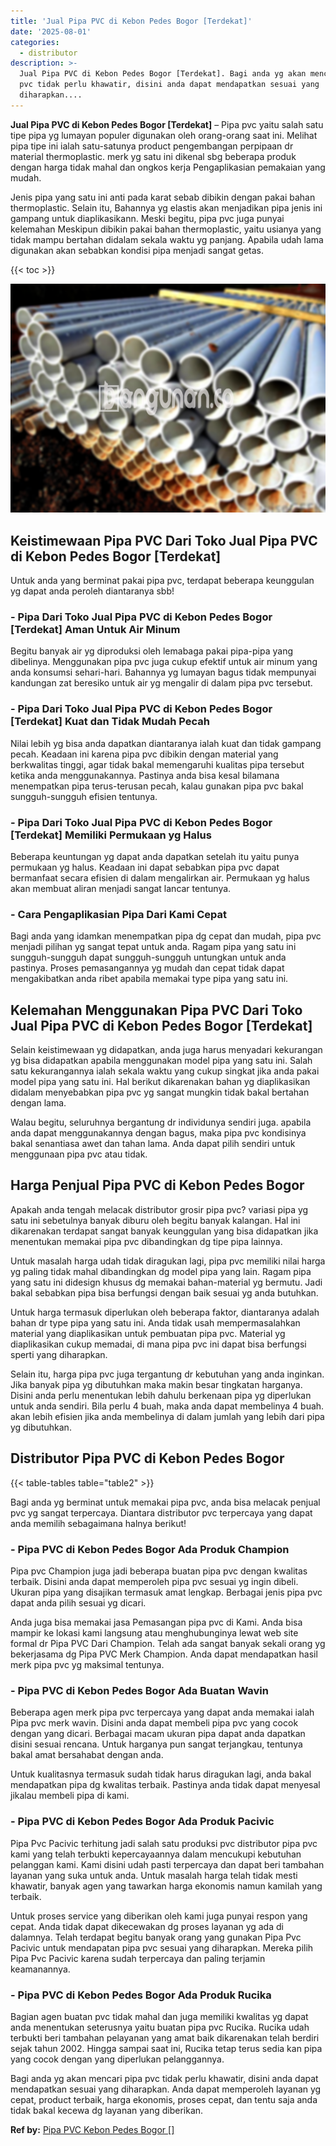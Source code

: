 ```yaml
---
title: 'Jual Pipa PVC di Kebon Pedes Bogor [Terdekat]'
date: '2025-08-01'
categories:
  - distributor
description: >-
  Jual Pipa PVC di Kebon Pedes Bogor [Terdekat]. Bagi anda yg akan mencari pipa
  pvc tidak perlu khawatir, disini anda dapat mendapatkan sesuai yang
  diharapkan....
---
```


**Jual Pipa PVC di Kebon Pedes Bogor \[Terdekat\]** – Pipa pvc yaitu salah satu tipe pipa yg lumayan populer digunakan oleh orang-orang saat ini. Melihat pipa tipe ini ialah satu-satunya product pengembangan perpipaan dr material thermoplastic. merk yg satu ini dikenal sbg beberapa produk dengan harga tidak mahal dan ongkos kerja Pengaplikasian pemakaian yang mudah.

Jenis pipa yang satu ini anti pada karat sebab dibikin dengan pakai bahan thermoplastic. Selain itu, Bahannya yg elastis akan menjadikan pipa jenis ini gampang untuk diaplikasikann. Meski begitu, pipa pvc juga punyai kelemahan Meskipun dibikin pakai bahan thermoplastic, yaitu usianya yang tidak mampu bertahan didalam sekala waktu yg panjang. Apabila udah lama digunakan akan sebabkan kondisi pipa menjadi sangat getas.

{{< toc >}}

![Jual Pipa PVC di Kebon Pedes Bogor [Terdekat]](/images/jaul-pipa-pvc-51.png)

## Keistimewaan Pipa PVC Dari Toko Jual Pipa PVC di Kebon Pedes Bogor \[Terdekat\]

Untuk anda yang berminat pakai pipa pvc, terdapat beberapa keunggulan yg dapat anda peroleh diantaranya sbb!

### \- Pipa Dari Toko Jual Pipa PVC di Kebon Pedes Bogor \[Terdekat\] Aman Untuk Air Minum

Begitu banyak air yg diproduksi oleh lemabaga pakai pipa-pipa yang dibelinya. Menggunakan pipa pvc juga cukup efektif untuk air minum yang anda konsumsi sehari-hari. Bahannya yg lumayan bagus tidak mempunyai kandungan zat beresiko untuk air yg mengalir di dalam pipa pvc tersebut.

### \- Pipa Dari Toko Jual Pipa PVC di Kebon Pedes Bogor \[Terdekat\] Kuat dan Tidak Mudah Pecah

Nilai lebih yg bisa anda dapatkan diantaranya ialah kuat dan tidak gampang pecah. Keadaan ini karena pipa pvc dibikin dengan material yang berkwalitas tinggi, agar tidak bakal memengaruhi kualitas pipa tersebut ketika anda menggunakannya. Pastinya anda bisa kesal bilamana menempatkan pipa terus-terusan pecah, kalau gunakan pipa pvc bakal sungguh-sungguh efisien tentunya.

### \- Pipa Dari Toko Jual Pipa PVC di Kebon Pedes Bogor \[Terdekat\] Memiliki Permukaan yg Halus

Beberapa keuntungan yg dapat anda dapatkan setelah itu yaitu punya permukaan yg halus. Keadaan ini dapat sebabkan pipa pvc dapat bermanfaat secara efisien di dalam mengalirkan air. Permukaan yg halus akan membuat aliran menjadi sangat lancar tentunya.

### \- Cara Pengaplikasian Pipa Dari Kami Cepat

Bagi anda yang idamkan menempatkan pipa dg cepat dan mudah, pipa pvc menjadi pilihan yg sangat tepat untuk anda. Ragam pipa yang satu ini sungguh-sungguh dapat sungguh-sungguh untungkan untuk anda pastinya. Proses pemasangannya yg mudah dan cepat tidak dapat mengakibatkan anda ribet apabila memakai type pipa yang satu ini.

## Kelemahan Menggunakan Pipa PVC Dari Toko Jual Pipa PVC di Kebon Pedes Bogor \[Terdekat\]

Selain keistimewaan yg didapatkan, anda juga harus menyadari kekurangan yg bisa didapatkan apabila menggunakan model pipa yang satu ini. Salah satu kekurangannya ialah sekala waktu yang cukup singkat jika anda pakai model pipa yang satu ini. Hal berikut dikarenakan bahan yg diaplikasikan didalam menyebabkan pipa pvc yg sangat mungkin tidak bakal bertahan dengan lama.

Walau begitu, seluruhnya bergantung dr individunya sendiri juga. apabila anda dapat menggunakannya dengan bagus, maka pipa pvc kondisinya bakal senantiasa awet dan tahan lama. Anda dapat pilih sendiri untuk menggunaan pipa pvc atau tidak.

## Harga Penjual Pipa PVC di Kebon Pedes Bogor

Apakah anda tengah melacak distributor grosir pipa pvc? variasi pipa yg satu ini sebetulnya banyak diburu oleh begitu banyak kalangan. Hal ini dikarenakan terdapat sangat banyak keunggulan yang bisa didapatkan jika menentukan memakai pipa pvc dibandingkan dg tipe pipa lainnya.

Untuk masalah harga udah tidak diragukan lagi, pipa pvc memiliki nilai harga yg paling tidak mahal dibandingkan dg model pipa yang lain. Ragam pipa yang satu ini didesign khusus dg memakai bahan-material yg bermutu. Jadi bakal sebabkan pipa bisa berfungsi dengan baik sesuai yg anda butuhkan.

Untuk harga termasuk diperlukan oleh beberapa faktor, diantaranya adalah bahan dr type pipa yang satu ini. Anda tidak usah mempermasalahkan material yang diaplikasikan untuk pembuatan pipa pvc. Material yg diaplikasikan cukup memadai, di mana pipa pvc ini dapat bisa berfungsi sperti yang diharapkan.

Selain itu, harga pipa pvc juga tergantung dr kebutuhan yang anda inginkan. Jika banyak pipa yg dibutuhkan maka makin besar tingkatan harganya. Disini anda perlu menentukan lebih dahulu berkenaan pipa yg diperlukan untuk anda sendiri. Bila perlu 4 buah, maka anda dapat membelinya 4 buah. akan lebih efisien jika anda membelinya di dalam jumlah yang lebih dari pipa yg dibutuhkan.

## Distributor Pipa PVC di Kebon Pedes Bogor

{{< table-tables table="table2" >}}

Bagi anda yg berminat untuk memakai pipa pvc, anda bisa melacak penjual pvc yg sangat terpercaya. Diantara distributor pvc terpercaya yang dapat anda memilih sebagaimana halnya berikut!

### \- Pipa PVC di Kebon Pedes Bogor Ada Produk Champion

Pipa pvc Champion juga jadi beberapa buatan pipa pvc dengan kwalitas terbaik. Disini anda dapat memperoleh pipa pvc sesuai yg ingin dibeli. Ukuran pipa yang disajikan termasuk amat lengkap. Berbagai jenis pipa pvc dapat anda pilih sesuai yg dicari.

Anda juga bisa memakai jasa Pemasangan pipa pvc di Kami. Anda bisa mampir ke lokasi kami langsung atau menghubunginya lewat web site formal dr Pipa PVC Dari Champion. Telah ada sangat banyak sekali orang yg bekerjasama dg Pipa PVC Merk Champion. Anda dapat mendapatkan hasil merk pipa pvc yg maksimal tentunya.

### \- Pipa PVC di Kebon Pedes Bogor Ada Buatan Wavin

Beberapa agen merk pipa pvc terpercaya yang dapat anda memakai ialah Pipa pvc merk wavin. Disini anda dapat membeli pipa pvc yang cocok dengan yang dicari. Berbagai macam ukuran pipa dapat anda dapatkan disini sesuai rencana. Untuk harganya pun sangat terjangkau, tentunya bakal amat bersahabat dengan anda.

Untuk kualitasnya termasuk sudah tidak harus diragukan lagi, anda bakal mendapatkan pipa dg kwalitas terbaik. Pastinya anda tidak dapat menyesal jikalau membeli pipa di kami.

### \- Pipa PVC di Kebon Pedes Bogor Ada Produk Pacivic

Pipa Pvc Pacivic terhitung jadi salah satu produksi pvc distributor pipa pvc kami yang telah terbukti kepercayaannya dalam mencukupi kebutuhan pelanggan kami. Kami disini udah pasti terpercaya dan dapat beri tambahan layanan yang suka untuk anda. Untuk masalah harga telah tidak mesti khawatir, banyak agen yang tawarkan harga ekonomis namun kamilah yang terbaik.

Untuk proses service yang diberikan oleh kami juga punyai respon yang cepat. Anda tidak dapat dikecewakan dg proses layanan yg ada di dalamnya. Telah terdapat begitu banyak orang yang gunakan Pipa Pvc Pacivic untuk mendapatan pipa pvc sesuai yang diharapkan. Mereka pilih Pipa Pvc Pacivic karena sudah terpercaya dan paling terjamin keamanannya.

### \- Pipa PVC di Kebon Pedes Bogor Ada Produk Rucika

Bagian agen buatan pvc tidak mahal dan juga memiliki kwalitas yg dapat anda menentukan seterusnya yaitu buatan pipa pvc Rucika. Rucika udah terbukti beri tambahan pelayanan yang amat baik dikarenakan telah berdiri sejak tahun 2002. Hingga sampai saat ini, Rucika tetap terus sedia kan pipa yang cocok dengan yang diperlukan pelanggannya.

Bagi anda yg akan mencari pipa pvc tidak perlu khawatir, disini anda dapat mendapatkan sesuai yang diharapkan. Anda dapat memperoleh layanan yg cepat, product terbaik, harga ekonomis, proses cepat, dan tentu saja anda tidak bakal kecewa dg layanan yang diberikan.

**Ref by:** [Pipa PVC Kebon Pedes Bogor []](https://id.wikipedia.org/wiki/Pipa)
